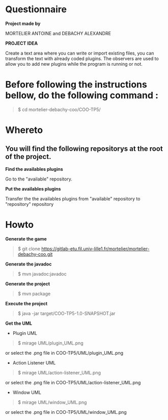 # Questionnaire

**Project made by**

MORTELIER ANTOINE and DEBACHY ALEXANDRE

**PROJECT IDEA**

Create a text area where you can write or import existing files,
you can transform the text with already coded plugins.
The observers are used to allow you to add new plugins while the program is running or not.

# Before following the instructions bellow, do the following command :

>$ cd mortelier-debachy-coo/COO-TP5/

# Whereto

## You will find the following repositorys at the root of the project.

**Find the availables plugins**

Go to the "available" repository.

**Put the availables plugins**

Transfer the the availables plugins from "available" repository to "repository" repository

# Howto

**Generate the game**

>$ git clone https://gitlab-etu.fil.univ-lille1.fr/mortelier/mortelier-debachy-coo.git

**Generate the javadoc**

>$ mvn javadoc:javadoc

**Generate the project**

>$ mvn package

**Execute the project**

>$ java -jar target/COO-TP5-1.0-SNAPSHOT.jar

**Get the UML**

* Plugin UML

>$ mirage UML/plugin_UML.png

or select the .png file in COO-TP5/UML/plugin_UML.png

* Action Listener UML

>$ mirage UML/action-listener_UML.png

or select the .png file in COO-TP5/UML/action-listener_UML.png

* Window UML

>$ mirage UML/window_UML.png

or select the .png file in COO-TP5/UML/window_UML.png

